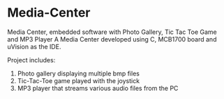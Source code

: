 # Media-Center
Media Center, embedded software with Photo Gallery, Tic Tac Toe Game and MP3 Player
A Media Center developed using C, MCB1700 board and uVision as the IDE.

Project includes:
1) Photo gallery displaying multiple bmp files
2) Tic-Tac-Toe game played with the joystick 
3) MP3 player that streams various audio files from the PC
